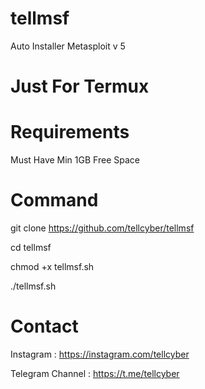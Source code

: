 # tellmsf



Auto Installer Metasploit v 5

# Just  For  Termux




# Requirements

Must Have Min 1GB Free Space



# Command

git clone https://github.com/tellcyber/tellmsf



cd tellmsf



chmod +x tellmsf.sh



./tellmsf.sh










# Contact

Instagram : https://instagram.com/tellcyber



Telegram Channel : https://t.me/tellcyber
